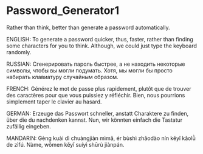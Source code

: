 # Password_Generator1
Rather than think, better than generate a password automatically.

ENGLISH: To generate a password quicker, thus, faster, rather than finding some characters for you to think. Although, we could just type the keyboard randomly.

RUSSIAN: Сгенерировать пароль быстрее, а не находить некоторые символы, чтобы вы могли подумать. Хотя, мы могли бы просто набирать клавиатуру случайным образом.

FRENCH: Générez le mot de passe plus rapidement, plutôt que de trouver des caractères pour que vous puissiez y réfléchir. Bien, nous pourrions simplement taper le clavier au hasard.

GERMAN: Erzeuge das Passwort schneller, anstatt Charaktere zu finden, über die du nachdenken kannst. Nun, wir könnten einfach die Tastatur zufällig eingeben.

MANDARIN: Gèng kuài dì chuàngjiàn mìmǎ, ér bùshì zhǎodào nín kěyǐ kǎolǜ de zìfú. Nàme, wǒmen kěyǐ suíyì shūrù jiànpán.
